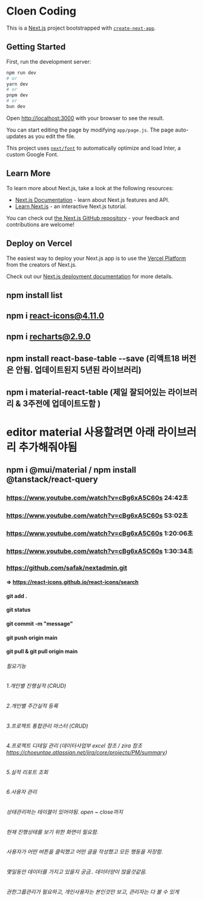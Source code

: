 # Cloen Coding

This is a [Next.js](https://nextjs.org/) project bootstrapped with [`create-next-app`](https://github.com/vercel/next.js/tree/canary/packages/create-next-app).

## Getting Started

First, run the development server:

```bash
npm run dev
# or
yarn dev
# or
pnpm dev
# or
bun dev
```

Open [http://localhost:3000](http://localhost:3000) with your browser to see the result.

You can start editing the page by modifying `app/page.js`. The page auto-updates as you edit the file.

This project uses [`next/font`](https://nextjs.org/docs/basic-features/font-optimization) to automatically optimize and load Inter, a custom Google Font.

## Learn More

To learn more about Next.js, take a look at the following resources:

- [Next.js Documentation](https://nextjs.org/docs) - learn about Next.js features and API.
- [Learn Next.js](https://nextjs.org/learn) - an interactive Next.js tutorial.

You can check out [the Next.js GitHub repository](https://github.com/vercel/next.js/) - your feedback and contributions are welcome!

## Deploy on Vercel

The easiest way to deploy your Next.js app is to use the [Vercel Platform](https://vercel.com/new?utm_medium=default-template&filter=next.js&utm_source=create-next-app&utm_campaign=create-next-app-readme) from the creators of Next.js.

Check out our [Next.js deployment documentation](https://nextjs.org/docs/deployment) for more details.



## npm install list
## npm i react-icons@4.11.0
## npm i recharts@2.9.0
## npm install react-base-table --save (리액트18 버전은 안됨. 업데이트된지 5년된 라이브러리)
## npm i material-react-table (제일 잘되어있는 라이브러리 & 3주전에 업데이트도함 )
# editor material 사용할려면 아래 라이브러리 추가해줘야됨
## npm i @mui/material  / npm install @tanstack/react-query 

### https://www.youtube.com/watch?v=cBg6xA5C60s 24:42초
### https://www.youtube.com/watch?v=cBg6xA5C60s 53:02초
### https://www.youtube.com/watch?v=cBg6xA5C60s 1:20:06초
### https://www.youtube.com/watch?v=cBg6xA5C60s 1:30:34초
### https://github.com/safak/nextadmin.git



#### => https://react-icons.github.io/react-icons/search

#### git add .
#### git status 
#### git commit -m "message"
#### git push origin main

#### git pull & git pull origin main

###### 필요기능
###### 1.개인별 진행실적 (CRUD)
###### 2.개인별 주간실적 등록
###### 3.프로젝트 통합관리 마스터 (CRUD)
###### 4.프로젝트 디테일 관리 (데이터사업부 excel 참조 / zira 참조 https://choeuntae.atlassian.net/jira/core/projects/PM/summary)
###### 5.실적 리포트 조회
###### 6.사용자 관리
###### 상태관리하는 테이블이 있어야됨. open ~ close까지
###### 현재 진행상태를 보기 위한 화면이 필요함.
###### 사용자가 어떤 버튼을 클릭했고 어떤 글을 작성했고 모든 행동을 저장함.
###### 몇일동안 데이터를 가지고 있을지 궁금.. 데이터양이 많을것같음.
###### 권한그룹관리가 필요하고, 개인사용자는 본인것만 보고, 관리자는 다 볼 수 있게



